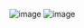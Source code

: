 ![image](https://github.com/user-attachments/assets/b095b9f5-431e-4a96-b6d2-6689f9927290)
![image](https://github.com/user-attachments/assets/16b0ae4b-04ce-4786-aa8c-9a4a05d98ad9)
